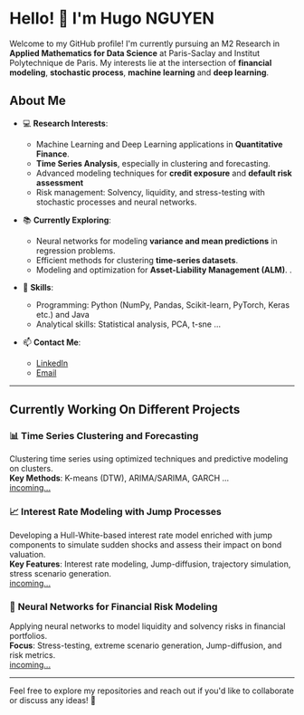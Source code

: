 # Hello! 👋 I'm Hugo NGUYEN  

Welcome to my GitHub profile! 
I'm currently pursuing an M2 Research in **Applied Mathematics for Data Science** at Paris-Saclay and Institut Polytechnique de Paris. My interests lie at the intersection of **financial modeling**, **stochastic process**, **machine learning** and **deep learning**.  

## About Me  

- 💻 **Research Interests**:  
  - Machine Learning and Deep Learning applications in **Quantitative Finance**.  
  - **Time Series Analysis**, especially in clustering and forecasting.
  - Advanced modeling techniques for **credit exposure** and **default risk assessment**  
  - Risk management: Solvency, liquidity, and stress-testing with stochastic processes and neural networks.  

- 📚 **Currently Exploring**:  
  - Neural networks for modeling **variance and mean predictions** in regression problems.  
  - Efficient methods for clustering **time-series datasets**.  
  - Modeling and optimization for **Asset-Liability Management (ALM)**.    .  

- 🌱 **Skills**:  
  - Programming: Python (NumPy, Pandas, Scikit-learn, PyTorch, Keras etc.) and Java      
  - Analytical skills: Statistical analysis, PCA, t-sne ... 

- 📫 **Contact Me**:  
  - [LinkedIn](https://www.linkedin.com/in/hugo-nguyen)  
  - [Email](mailto:hugo.nguyen@telecom-sudparis.eu)  

---

## Currently Working On Different Projects  

### 📊 **Time Series Clustering and Forecasting**  
Clustering time series using optimized techniques and predictive modeling on clusters.  
**Key Methods**: K-means (DTW), ARIMA/SARIMA, GARCH ...  
[incoming...](#)  

### 📈 **Interest Rate Modeling with Jump Processes**  
Developing a Hull-White-based interest rate model enriched with jump components to simulate sudden shocks and assess their impact on bond valuation.  
**Key Features**: Interest rate modeling, Jump-diffusion, trajectory simulation, stress scenario generation.  
[incoming...](#)  

### 🧠 **Neural Networks for Financial Risk Modeling**  
Applying neural networks to model liquidity and solvency risks in financial portfolios.  
**Focus**: Stress-testing, extreme scenario generation, Jump-diffusion, and risk metrics.  
[incoming...](#)  

---

Feel free to explore my repositories and reach out if you'd like to collaborate or discuss any ideas! 🚀  

